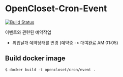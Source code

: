 # OpenCloset-Cron-Event #

[![Build Status](https://travis-ci.org/opencloset/OpenCloset-Cron-Event.svg?branch=v0.1.4)](https://travis-ci.org/opencloset/OpenCloset-Cron-Event)

이벤트와 관련된 예약작업

- 취업날개 예약상태를 변경 (예약중 -> 대여완료 AM 01:05)

## Build docker image ##

    $ docker build -t opencloset/cron/event .
